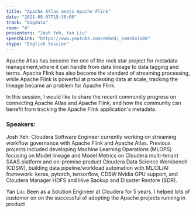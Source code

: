```yaml
---
title: "Apache Atlas meets Apache Flink"
date: "2021-08-07T15:30:00" 
track: "bigdata"
room: "A"
presenters: "Josh Yeh, Yan Liu"
speechLink: "https://www.youtube.com/embed/_kaHs5oiG00"
stype: "English Session"
---
```

Apache Atlas has become the one of the rock star project for metadata management,where it can handle from data lineage to data tagging and terms. Apache Flink has also become the standard of streaming processing, while Apache Flink is powerful at processing data at scale, tracking the lineage became an problem for Apache Flink.
 

 In this session, I would like to share the recent community progress on connecting Apache Atlas and Apache Flink, and how the community can benefit from tracking the Apache Flink application's metadata.
 ### Speakers: 
 Josh Yeh: Cloudera Software Engineer currently working on streaming workflow governance with Apache Flink and Apache Atlas. Previous projects included developing Machine Learning Operations (MLOPS) focusing on Model lineage and Model Metrics on Cloudera multi-tenant SAAS platform and on-premise product Cloudera Data Science Workbench (CDSW), building data pipeline/workload automation with ML/DL/AI framework: keras, pytorch, tensorflow, CDSW Nvidia GPU support, and Cloudera Manager HDFS and Hive Backup and Disaster Restore (BDR).

Yan Liu: Been as a Solution Engineer at Cloudera for 5 years, I helped lots of customer on on the successful of adopting the Apache projects running in product

